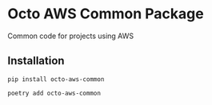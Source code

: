 # Octo AWS Common Package

Common code for projects using AWS

## Installation

```
pip install octo-aws-common
```

```
poetry add octo-aws-common
```